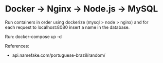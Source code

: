 # Docker -> Nginx -> Node.js -> MySQL

Run containers in order using dockerize (mysql > node > nginx) and for each request to localhost:8080 insert a name in the database.

Run: docker-compose up -d

References:
* api.namefake.com/portuguese-brazil/random/
